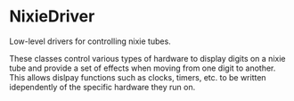 # NixieDriver
Low-level drivers for controlling nixie tubes.

These classes control various types of hardware to display digits on a nixie tube and provide a set of effects when moving from one digit to another.
This allows dislpay functions such as clocks, timers, etc. to be written idependently of the specific hardware they run on.
